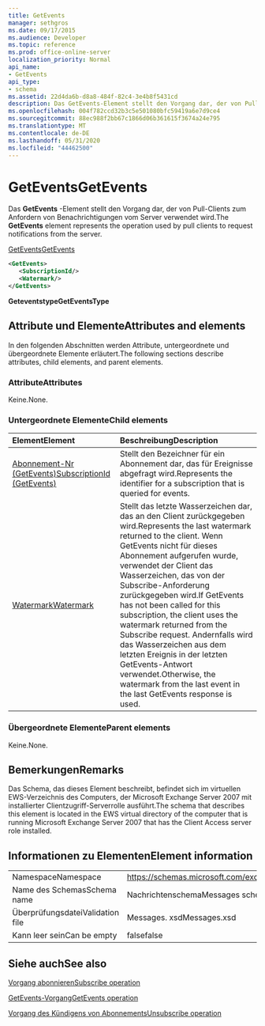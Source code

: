 ```yaml
---
title: GetEvents
manager: sethgros
ms.date: 09/17/2015
ms.audience: Developer
ms.topic: reference
ms.prod: office-online-server
localization_priority: Normal
api_name:
- GetEvents
api_type:
- schema
ms.assetid: 22d4da6b-d8a8-484f-82c4-3e4b8f5431cd
description: Das GetEvents-Element stellt den Vorgang dar, der von Pull-Clients zum Anfordern von Benachrichtigungen vom Server verwendet wird.
ms.openlocfilehash: 004f782ccd32b3c5e501080bfc59419a6e7d9ce4
ms.sourcegitcommit: 88ec988f2bb67c1866d06b361615f3674a24e795
ms.translationtype: MT
ms.contentlocale: de-DE
ms.lasthandoff: 05/31/2020
ms.locfileid: "44462500"
---
```

# <a name="getevents"></a><span data-ttu-id="c0d37-103">GetEvents</span><span class="sxs-lookup"><span data-stu-id="c0d37-103">GetEvents</span></span>

<span data-ttu-id="c0d37-104">Das **GetEvents** -Element stellt den Vorgang dar, der von Pull-Clients zum Anfordern von Benachrichtigungen vom Server verwendet wird.</span><span class="sxs-lookup"><span data-stu-id="c0d37-104">The **GetEvents** element represents the operation used by pull clients to request notifications from the server.</span></span> 
  
[<span data-ttu-id="c0d37-105">GetEvents</span><span class="sxs-lookup"><span data-stu-id="c0d37-105">GetEvents</span></span>](getevents.md)
  
```xml
<GetEvents>
   <SubscriptionId/>
   <Watermark/>
</GetEvents>
```

 <span data-ttu-id="c0d37-106">**Geteventstype**</span><span class="sxs-lookup"><span data-stu-id="c0d37-106">**GetEventsType**</span></span>
## <a name="attributes-and-elements"></a><span data-ttu-id="c0d37-107">Attribute und Elemente</span><span class="sxs-lookup"><span data-stu-id="c0d37-107">Attributes and elements</span></span>

<span data-ttu-id="c0d37-108">In den folgenden Abschnitten werden Attribute, untergeordnete und übergeordnete Elemente erläutert.</span><span class="sxs-lookup"><span data-stu-id="c0d37-108">The following sections describe attributes, child elements, and parent elements.</span></span>
  
### <a name="attributes"></a><span data-ttu-id="c0d37-109">Attribute</span><span class="sxs-lookup"><span data-stu-id="c0d37-109">Attributes</span></span>

<span data-ttu-id="c0d37-110">Keine.</span><span class="sxs-lookup"><span data-stu-id="c0d37-110">None.</span></span>
  
### <a name="child-elements"></a><span data-ttu-id="c0d37-111">Untergeordnete Elemente</span><span class="sxs-lookup"><span data-stu-id="c0d37-111">Child elements</span></span>

|<span data-ttu-id="c0d37-112">**Element**</span><span class="sxs-lookup"><span data-stu-id="c0d37-112">**Element**</span></span>|<span data-ttu-id="c0d37-113">**Beschreibung**</span><span class="sxs-lookup"><span data-stu-id="c0d37-113">**Description**</span></span>|
|:-----|:-----|
|[<span data-ttu-id="c0d37-114">Abonnement-Nr (GetEvents)</span><span class="sxs-lookup"><span data-stu-id="c0d37-114">SubscriptionId (GetEvents)</span></span>](subscriptionid-getevents.md) <br/> |<span data-ttu-id="c0d37-115">Stellt den Bezeichner für ein Abonnement dar, das für Ereignisse abgefragt wird.</span><span class="sxs-lookup"><span data-stu-id="c0d37-115">Represents the identifier for a subscription that is queried for events.</span></span>  <br/> |
|[<span data-ttu-id="c0d37-116">Watermark</span><span class="sxs-lookup"><span data-stu-id="c0d37-116">Watermark</span></span>](watermark.md) <br/> |<span data-ttu-id="c0d37-117">Stellt das letzte Wasserzeichen dar, das an den Client zurückgegeben wird.</span><span class="sxs-lookup"><span data-stu-id="c0d37-117">Represents the last watermark returned to the client.</span></span> <span data-ttu-id="c0d37-118">Wenn GetEvents nicht für dieses Abonnement aufgerufen wurde, verwendet der Client das Wasserzeichen, das von der Subscribe-Anforderung zurückgegeben wird.</span><span class="sxs-lookup"><span data-stu-id="c0d37-118">If GetEvents has not been called for this subscription, the client uses the watermark returned from the Subscribe request.</span></span> <span data-ttu-id="c0d37-119">Andernfalls wird das Wasserzeichen aus dem letzten Ereignis in der letzten GetEvents-Antwort verwendet.</span><span class="sxs-lookup"><span data-stu-id="c0d37-119">Otherwise, the watermark from the last event in the last GetEvents response is used.</span></span>  <br/> |
   
### <a name="parent-elements"></a><span data-ttu-id="c0d37-120">Übergeordnete Elemente</span><span class="sxs-lookup"><span data-stu-id="c0d37-120">Parent elements</span></span>

<span data-ttu-id="c0d37-121">Keine.</span><span class="sxs-lookup"><span data-stu-id="c0d37-121">None.</span></span>
  
## <a name="remarks"></a><span data-ttu-id="c0d37-122">Bemerkungen</span><span class="sxs-lookup"><span data-stu-id="c0d37-122">Remarks</span></span>

<span data-ttu-id="c0d37-123">Das Schema, das dieses Element beschreibt, befindet sich im virtuellen EWS-Verzeichnis des Computers, der Microsoft Exchange Server 2007 mit installierter Clientzugriff-Serverrolle ausführt.</span><span class="sxs-lookup"><span data-stu-id="c0d37-123">The schema that describes this element is located in the EWS virtual directory of the computer that is running Microsoft Exchange Server 2007 that has the Client Access server role installed.</span></span>
  
## <a name="element-information"></a><span data-ttu-id="c0d37-124">Informationen zu Elementen</span><span class="sxs-lookup"><span data-stu-id="c0d37-124">Element information</span></span>

|||
|:-----|:-----|
|<span data-ttu-id="c0d37-125">Namespace</span><span class="sxs-lookup"><span data-stu-id="c0d37-125">Namespace</span></span>  <br/> |https://schemas.microsoft.com/exchange/services/2006/messages  <br/> |
|<span data-ttu-id="c0d37-126">Name des Schemas</span><span class="sxs-lookup"><span data-stu-id="c0d37-126">Schema name</span></span>  <br/> |<span data-ttu-id="c0d37-127">Nachrichtenschema</span><span class="sxs-lookup"><span data-stu-id="c0d37-127">Messages schema</span></span>  <br/> |
|<span data-ttu-id="c0d37-128">Überprüfungsdatei</span><span class="sxs-lookup"><span data-stu-id="c0d37-128">Validation file</span></span>  <br/> |<span data-ttu-id="c0d37-129">Messages. xsd</span><span class="sxs-lookup"><span data-stu-id="c0d37-129">Messages.xsd</span></span>  <br/> |
|<span data-ttu-id="c0d37-130">Kann leer sein</span><span class="sxs-lookup"><span data-stu-id="c0d37-130">Can be empty</span></span>  <br/> |<span data-ttu-id="c0d37-131">false</span><span class="sxs-lookup"><span data-stu-id="c0d37-131">false</span></span>  <br/> |
   
## <a name="see-also"></a><span data-ttu-id="c0d37-132">Siehe auch</span><span class="sxs-lookup"><span data-stu-id="c0d37-132">See also</span></span>



[<span data-ttu-id="c0d37-133">Vorgang abonnieren</span><span class="sxs-lookup"><span data-stu-id="c0d37-133">Subscribe operation</span></span>](subscribe-operation.md)
  
[<span data-ttu-id="c0d37-134">GetEvents-Vorgang</span><span class="sxs-lookup"><span data-stu-id="c0d37-134">GetEvents operation</span></span>](getevents-operation.md)
  
[<span data-ttu-id="c0d37-135">Vorgang des Kündigens von Abonnements</span><span class="sxs-lookup"><span data-stu-id="c0d37-135">Unsubscribe operation</span></span>](unsubscribe-operation.md)

